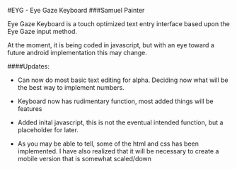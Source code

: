#EYG - Eye Gaze Keyboard
###Samuel Painter

Eye Gaze Keyboard is a touch optimized text entry interface based upon the Eye
Gaze input method.

At the moment, it is being coded in javascript, but with an eye toward a future
android implementation this may change. 


####Updates:

* Can now do most basic text editing for alpha. Deciding now what will be the
  best way to implement numbers.

* Keyboard now has rudimentary function, most added things will be features

* Added inital javascript, this is not the eventual intended function, but
  a placeholder for later.

* As you may be able to tell, some of the html and css has been implemented.
I have also realized that it will be necessary to create a mobile version that
is somewhat scaled/down
